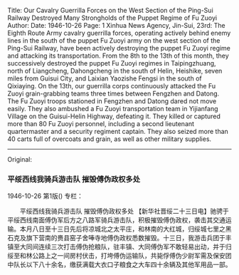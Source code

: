 Title: Our Cavalry Guerrilla Forces on the West Section of the Ping-Sui Railway Destroyed Many Strongholds of the Puppet Regime of Fu Zuoyi
Author:
Date: 1946-10-26
Page: 1
Xinhua News Agency, Jin-Sui, 23rd: The Eighth Route Army cavalry guerrilla forces, operating actively behind enemy lines in the south of the puppet Fu Zuoyi army on the west section of the Ping-Sui Railway, have been actively destroying the puppet Fu Zuoyi regime and attacking its transportation. From the 8th to the 13th of this month, they successively destroyed the puppet Fu Zuoyi regimes in Taipingzhuang, north of Liangcheng, Dahongcheng in the south of Helin, Heishike, seven miles from Guisui City, and Laixian Yaozishe Fengsi in the south of Qixiaying. On the 13th, our guerrilla corps continuously attacked the Fu Zuoyi grain-grabbing teams three times between Fengzhen and Datong. The Fu Zuoyi troops stationed in Fengzhen and Datong dared not move easily. They also ambushed a Fu Zuoyi transportation team in Yijianfang Village on the Guisui-Helin Highway, defeating it. They killed or captured more than 80 Fu Zuoyi personnel, including a second lieutenant quartermaster and a security regiment captain. They also seized more than 40 carts full of overcoats and grain, as well as other military supplies.



<hr /> 

Original: 


### 平绥西线我骑兵游击队  摧毁傅伪政权多处

1946-10-26
第1版()
专栏：

　　平绥西线我骑兵游击队
    摧毁傅伪政权多处
    【新华社晋绥二十三日电】驰骋于平绥西线南面傅伪军后方之八路军骑兵游击队，积极摧毁傅伪政权，袭击其交通运输。本月八日至十三日先后将凉城北之太平庄，和林南的大红城，归绥城七里之黑石克及旗下营南的赉县窑子舍唪寺地傅伪政权悉数摧毁。十三日，我游击兵团于丰镇至大同间连续三次打击傅伪抢粮队，驻丰镇、大同傅伪军不敢轻易出动，并于归绥至和林公路上之一间房村伏击，打垮傅伪运输队，共毙俘傅伪少尉军需及保安团中队长以下八十余名，缴获满载大衣口子粮食之大车四十余辆及其他军用品一部。
